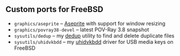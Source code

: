## Custom ports for FreeBSD

* `graphics/aseprite` – [Aseprite](https://www.aseprite.org) with support for window resizing
* `graphics/povray38-devel` – latest POV-Ray 3.8 snapshot
* `sysutils/dedup` – my [dedup](http://althenia.net/dedup) utility to find and delete duplicate files
* `sysutils/uhidvkbdd` – my [uhidvkbdd](http://althenia.net/uhidvkbdd) driver for USB media keys on FreeBSD
